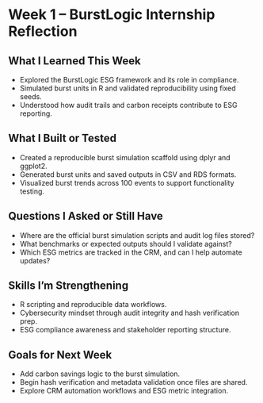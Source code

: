 
# Week 1 – BurstLogic Internship Reflection

## What I Learned This Week
- Explored the BurstLogic ESG framework and its role in compliance.
- Simulated burst units in R and validated reproducibility using fixed seeds.
- Understood how audit trails and carbon receipts contribute to ESG reporting.

## What I Built or Tested
- Created a reproducible burst simulation scaffold using dplyr and ggplot2.
- Generated burst units and saved outputs in CSV and RDS formats.
- Visualized burst trends across 100 events to support functionality testing.

## Questions I Asked or Still Have
- Where are the official burst simulation scripts and audit log files stored?
- What benchmarks or expected outputs should I validate against?
- Which ESG metrics are tracked in the CRM, and can I help automate updates?

## Skills I’m Strengthening
- R scripting and reproducible data workflows.
- Cybersecurity mindset through audit integrity and hash verification prep.
- ESG compliance awareness and stakeholder reporting structure.

## Goals for Next Week
- Add carbon savings logic to the burst simulation.
- Begin hash verification and metadata validation once files are shared.
- Explore CRM automation workflows and ESG metric integration.



